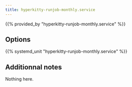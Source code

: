 ```yaml
---
title: hyperkitty-runjob-monthly.service
---
```


{{% provided_by "hyperkitty-runjob-monthly.service" %}}

## Options

{{% systemd_unit "hyperkitty-runjob-monthly.service" %}}

## Additionnal notes

Nothing here.